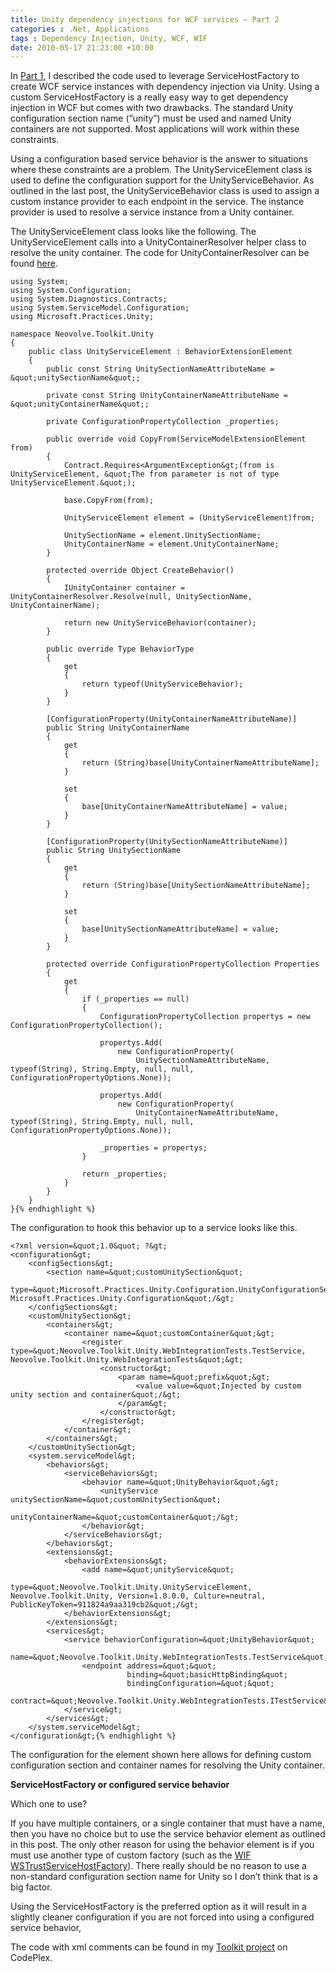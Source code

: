 ```yaml
---
title: Unity dependency injections for WCF services – Part 2
categories : .Net, Applications
tags : Dependency Injection, Unity, WCF, WIF
date: 2010-05-17 21:23:00 +10:00
---
```


In [Part 1][0], I described the code used to leverage ServiceHostFactory to create WCF service instances with dependency injection via Unity. Using a custom ServiceHostFactory is a really easy way to get dependency injection in WCF but comes with two drawbacks. The standard Unity configuration section name (“unity”) must be used and named Unity containers are not supported. Most applications will work within these constraints. 

Using a configuration based service behavior is the answer to situations where these constraints are a problem. The UnityServiceElement class is used to define the configuration support for the UnityServiceBehavior. As outlined in the last post, the UnityServiceBehavior class is used to assign a custom instance provider to each endpoint in the service. The instance provider is used to resolve a service instance from a Unity container.

The UnityServiceElement class looks like the following. The UnityServiceElement calls into a UnityContainerResolver helper class to resolve the unity container. The code for UnityContainerResolver can be found [here][1].

    using System; 
    using System.Configuration;
    using System.Diagnostics.Contracts;
    using System.ServiceModel.Configuration;
    using Microsoft.Practices.Unity;
    
    namespace Neovolve.Toolkit.Unity
    {
        public class UnityServiceElement : BehaviorExtensionElement
        {
            public const String UnitySectionNameAttributeName = &quot;unitySectionName&quot;;
    
            private const String UnityContainerNameAttributeName = &quot;unityContainerName&quot;;
    
            private ConfigurationPropertyCollection _properties;
    
            public override void CopyFrom(ServiceModelExtensionElement from)
            {
                Contract.Requires<ArgumentException&gt;(from is UnityServiceElement, &quot;The from parameter is not of type UnityServiceElement.&quot;);
    
                base.CopyFrom(from);
    
                UnityServiceElement element = (UnityServiceElement)from;
    
                UnitySectionName = element.UnitySectionName;
                UnityContainerName = element.UnityContainerName;
            }
    
            protected override Object CreateBehavior()
            {
                IUnityContainer container = UnityContainerResolver.Resolve(null, UnitySectionName, UnityContainerName);
    
                return new UnityServiceBehavior(container);
            }
    
            public override Type BehaviorType
            {
                get
                {
                    return typeof(UnityServiceBehavior);
                }
            }
    
            [ConfigurationProperty(UnityContainerNameAttributeName)]
            public String UnityContainerName
            {
                get
                {
                    return (String)base[UnityContainerNameAttributeName];
                }
    
                set
                {
                    base[UnityContainerNameAttributeName] = value;
                }
            }
    
            [ConfigurationProperty(UnitySectionNameAttributeName)]
            public String UnitySectionName
            {
                get
                {
                    return (String)base[UnitySectionNameAttributeName];
                }
    
                set
                {
                    base[UnitySectionNameAttributeName] = value;
                }
            }
    
            protected override ConfigurationPropertyCollection Properties
            {
                get
                {
                    if (_properties == null)
                    {
                        ConfigurationPropertyCollection propertys = new ConfigurationPropertyCollection();
    
                        propertys.Add(
                            new ConfigurationProperty(
                                UnitySectionNameAttributeName, typeof(String), String.Empty, null, null, ConfigurationPropertyOptions.None));
    
                        propertys.Add(
                            new ConfigurationProperty(
                                UnityContainerNameAttributeName, typeof(String), String.Empty, null, null, ConfigurationPropertyOptions.None));
    
                        _properties = propertys;
                    }
    
                    return _properties;
                }
            }
        }
    }{% endhighlight %}

The configuration to hook this behavior up to a service looks like this.

    <?xml version=&quot;1.0&quot; ?&gt;
    <configuration&gt;
        <configSections&gt;
            <section name=&quot;customUnitySection&quot;
                     type=&quot;Microsoft.Practices.Unity.Configuration.UnityConfigurationSection, Microsoft.Practices.Unity.Configuration&quot;/&gt;
        </configSections&gt;
        <customUnitySection&gt;
            <containers&gt;
                <container name=&quot;customContainer&quot;&gt;
                    <register type=&quot;Neovolve.Toolkit.Unity.WebIntegrationTests.TestService, Neovolve.Toolkit.Unity.WebIntegrationTests&quot;&gt;
                        <constructor&gt;
                            <param name=&quot;prefix&quot;&gt;
                                <value value=&quot;Injected by custom unity section and container&quot;/&gt;
                            </param&gt;
                        </constructor&gt;
                    </register&gt;
                </container&gt;
            </containers&gt;
        </customUnitySection&gt;
        <system.serviceModel&gt;
            <behaviors&gt;
                <serviceBehaviors&gt;
                    <behavior name=&quot;UnityBehavior&quot;&gt;
                        <unityService unitySectionName=&quot;customUnitySection&quot;
                                      unityContainerName=&quot;customContainer&quot;/&gt;
                    </behavior&gt;
                </serviceBehaviors&gt;
            </behaviors&gt;
            <extensions&gt;
                <behaviorExtensions&gt;
                    <add name=&quot;unityService&quot;
                         type=&quot;Neovolve.Toolkit.Unity.UnityServiceElement, Neovolve.Toolkit.Unity, Version=1.0.0.0, Culture=neutral, PublicKeyToken=911824a9aa319cb2&quot;/&gt;
                </behaviorExtensions&gt;
            </extensions&gt;
            <services&gt;
                <service behaviorConfiguration=&quot;UnityBehavior&quot;
                         name=&quot;Neovolve.Toolkit.Unity.WebIntegrationTests.TestService&quot;&gt;
                    <endpoint address=&quot;&quot;
                              binding=&quot;basicHttpBinding&quot;
                              bindingConfiguration=&quot;&quot;
                              contract=&quot;Neovolve.Toolkit.Unity.WebIntegrationTests.ITestService&quot;/&gt;
                </service&gt;
            </services&gt;
        </system.serviceModel&gt;
    </configuration&gt;{% endhighlight %}

The configuration for the element shown here allows for defining custom configuration section and container names for resolving the Unity container.

**ServiceHostFactory or configured service behavior**

Which one to use?

If you have multiple containers, or a single container that must have a name, then you have no choice but to use the service behavior element as outlined in this post. The only other reason for using the behavior element is if you must use another type of custom factory (such as the [WIF WSTrustServiceHostFactory][2]). There really should be no reason to use a non-standard configuration section name for Unity so I don’t think that is a big factor.

Using the ServiceHostFactory is the preferred option as it will result in a slightly cleaner configuration if you are not forced into using a configured service behavior,

The code with xml comments can be found in my [Toolkit project][3] on CodePlex.

[0]: /post/2010/05/15/Unity-dependency-injection-for-WCF-services-e28093-Part-1.aspx
[1]: http://neovolve.codeplex.com/SourceControl/changeset/view/58851#1195163
[2]: http://msdn.microsoft.com/en-us/library/microsoft.identitymodel.protocols.wstrust.wstrustservicehostfactory.aspx
[3]: http://neovolve.codeplex.com/SourceControl/changeset/view/58851#1216930
